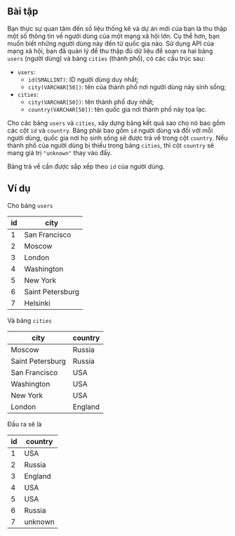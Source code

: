 ## Bài tập
Bạn thực sự quan tâm đến số liệu thống kê và dự án mới của bạn là thu thập một số thông tin về người dùng của một mạng xã hội lớn. Cụ thể hơn, bạn muốn biết những người dùng này đến từ quốc gia nào. Sử dụng API của mạng xã hội, bạn đã quản lý để thu thập đủ dữ liệu để soạn ra hai bảng `users` (người dùng) và bảng `cities` (thành phố), có các cấu trúc sau:

- `users`:
  - `id(SMALLINT)`: ID người dùng duy nhất;
  - `city(VARCHAR[50])`: tên của thành phố nơi người dùng này sinh sống;
- `cities`:
  - `city(VARCHAR[50])`: tên thành phố duy nhất;
  - `country(VARCHAR[50])`: tên quốc gia nơi thành phố này tọa lạc.

Cho các bảng `users` và `cities`, xây dựng bảng kết quả sao cho nó bao gồm các cột `id` và `country`. Bảng phải bao gồm `id` người dùng và đối với mỗi người dùng, quốc gia nơi họ sinh sống sẽ được trả về trong cột `country`. Nếu thành phố của người dùng bị thiếu trong bảng `cities`, thì cột `country` sẽ mang giá trị `"unknown"` thay vào đấy.

Bảng trả về cần được sắp xếp theo `id` của người dùng.

## Ví dụ
Cho bảng `users`

| id | city |
|----|------|
| 1	| San Francisco |
| 2	| Moscow | 
| 3	| London | 
| 4	| Washington | 
| 5	| New York |
| 6	| Saint Petersburg |
| 7	| Helsinki |

Và bảng `cities`

| city | country |
|------|---------|
| Moscow | Russia |
| Saint Petersburg | Russia |
| San Francisco	| USA |
| Washington | USA |
| New York | USA |
| London | England |

Đầu ra sẽ là

| id | country | 
|----|---------|
| 1	| USA | 
| 2	| Russia | 
| 3	| England | 
| 4	| USA | 
| 5	| USA | 
| 6	| Russia | 
| 7	| unknown |
